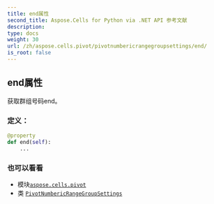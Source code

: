 ```yaml
---
title: end属性
second_title: Aspose.Cells for Python via .NET API 参考文献
description:
type: docs
weight: 30
url: /zh/aspose.cells.pivot/pivotnumbericrangegroupsettings/end/
is_root: false
---
```

## end属性

获取群组号码end。
### 定义：
```python
@property
def end(self):
    ...
```

### 也可以看看
* 模块[`aspose.cells.pivot`](../../)
* 类 [`PivotNumbericRangeGroupSettings`](/cells/python-net/zh/aspose.cells.pivot/pivotnumbericrangegroupsettings)
